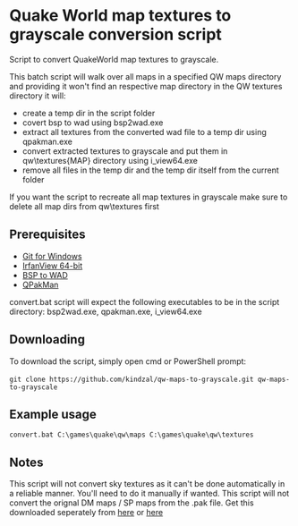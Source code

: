# Quake World map textures to grayscale conversion script
Script to convert QuakeWorld map textures to grayscale.

This batch script will walk over all maps in a specified QW maps directory and providing 
it won't find an respective map directory in the QW textures directory it will:
- create a temp dir in the script folder
- covert bsp to wad using bsp2wad.exe
- extract all textures from the converted wad file to a temp dir using qpakman.exe
- convert extracted textures to grayscale and put them in qw\textures\{MAP} directory using i_view64.exe
- remove all files in the temp dir and the temp dir itself from the current folder

If you want the script to recreate all map textures in grayscale make sure to delete all map dirs from qw\textures first

## Prerequisites
- <a href="https://git-scm.com/download/win" rel="nofollow">Git for Windows</a>
- <a href="https://www.irfanview.com/64bit.htm" rel="nofollow">IrfanView 64-bit</a>
- <a href="https://joshua.itch.io/quake-tools?download" rel="nofollow">BSP to WAD</a>
- <a href="https://www.quaddicted.com/files/tools/qpakman-062b.zip" rel="nofollow">QPakMan</a>

convert.bat script will expect the following executables to be in the script directory: bsp2wad.exe, qpakman.exe, i_view64.exe

## Downloading
To download the script, simply open cmd or PowerShell prompt: <br/><br/>
`git clone https://github.com/kindzal/qw-maps-to-grayscale.git qw-maps-to-grayscale`

## Example usage
`convert.bat C:\games\quake\qw\maps C:\games\quake\qw\textures`

## Notes
This script will not convert sky textures as it can't be done automatically in a reliable manner. You'll need to do it manually if wanted. 
This script will not convert the orignal DM maps / SP maps from the .pak file. Get this downloaded seperately from <a href="https://www.quakeworld.nu/forum/topic/2042/37310/greyish-textures-pack-clean-simple/" rel="nofollow">here</a> or <a href="https://gfx.quakeworld.nu/browse/textures/" rel="nofollow">here</a>
